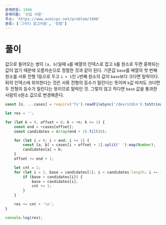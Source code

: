```yaml
---
문제번호: 1946
문제이름: '신입 사원'
주소: 'https://www.acmicpc.net/problem/1946'
분류: ['그리디 알고리즘', '정렬']
---
```


# 풀이

값으로 들어오는 쌍이 `[a, b]`일때 `a`를 배열의 인덱스로 잡고 `b`를 원소로 두면 중복되는 값이 없기 때문에 오름차순으로 정렬한 것과 같이 된다. 기준값 `base`를 배열의 첫 번째 원소를 서류 전형 1등으로 두고 `i > 1`인 `i`번째 원소의 값이 `base`보다 크다면 탈락이다. 뒤의 인덱스에 위치한다는 것은 서류 전형의 등수가 밀린다는 뜻이며 `b`값 마저도 크다면 두 전형의 등수가 밀린다는 뜻이므로 탈락인 것. 그렇지 않고 작다면 `base` 값을 통과한 사람의 `b`원소 값으로 변경해준다.

```js
const [n, ...cases] = require('fs').readFileSync('/dev/stdin').toString().trim().split('\n');

let res = '';

for (let k = 0, offset = 0; k < +n; k += 1) {
    const end = +cases[offset];
    const candidates = Array(end + 1).fill(0);

    for (let i = 0; i < end; i += 1) {
        const [a, b] = cases[i + offset + 1].split(' ').map(Number);
        candidates[a] = b;
    }
    offset += end + 1;

    let cnt = 1;
    for (let i = 2, base = candidates[1]; i < candidates.length; i += 1) {
        if (base > candidates[i]) {
            base = candidates[i];
            cnt += 1;
        }
    }

    res += cnt + '\n';
}

console.log(res);
```
